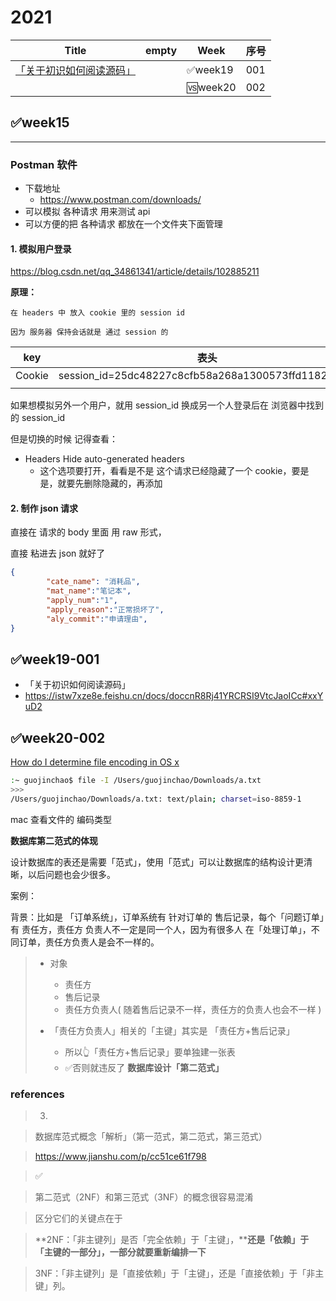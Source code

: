 # 2021

| Title                                                        | empty | Week    | 序号 |
| ------------------------------------------------------------ | ----- | ------- | ---- |
| [「关于初识如何阅读源码」](https://istw7xze8e.feishu.cn/docs/doccnR8Rj41YRCRSI9VtcJaoICc#xxYuD2) |       | ✅week19 | 001  |
|                                                              |       | 🆚week20 | 002  |





## ✅week15

---

### Postman 软件

- 下载地址
  - https://www.postman.com/downloads/
- 可以模拟 各种请求 用来测试 api
- 可以方便的把 各种请求 都放在一个文件夹下面管理





#### 1. 模拟用户登录

https://blog.csdn.net/qq_34861341/article/details/102885211

**原理：**

```
在 headers 中 放入 cookie 里的 session id

因为 服务器 保持会话就是 通过 session 的
```

| key    | 表头                                                |
| ------ | --------------------------------------------------- |
| Cookie | session_id=25dc48227c8cfb58a268a1300573ffd11827a1f8 |
|        |                                                     |

如果想模拟另外一个用户，就用 session_id 换成另一个人登录后在 浏览器中找到的 session_id

但是切换的时候 记得查看：

- Headers     Hide auto-generated headers
  - 这个选项要打开，看看是不是 这个请求已经隐藏了一个 cookie，要是是，就要先删除隐藏的，再添加





#### 2. 制作 json 请求

 直接在 请求的 body 里面 用 raw 形式，

直接 粘进去 json 就好了

```json
{
        "cate_name": "消耗品",
        "mat_name":"笔记本",
        "apply_num":"1",
        "apply_reason":"正常损坏了",
        "aly_commit":"申请理由",
}
```







## ✅week19-001

- 「关于初识如何阅读源码」
- https://istw7xze8e.feishu.cn/docs/doccnR8Rj41YRCRSI9VtcJaoICc#xxYuD2





## ✅week20-002

[How do I determine file encoding in OS x](https://stackoverflow.com/questions/539294/how-do-i-determine-file-encoding-in-os-x)

```bash
:~ guojinchao$ file -I /Users/guojinchao/Downloads/a.txt
>>>
/Users/guojinchao/Downloads/a.txt: text/plain; charset=iso-8859-1
```

mac 查看文件的 编码类型





**数据库第二范式的体现**

设计数据库的表还是需要「范式」，使用「范式」可以让数据库的结构设计更清晰，以后问题也会少很多。

案例：

背景：比如是 「订单系统」，订单系统有 针对订单的 售后记录，每个「问题订单」有 责任方，责任方 负责人不一定是同一个人，因为有很多人 在「处理订单」，不同订单，责任方负责人是会不一样的。

> - 对象
>
>   - 责任方
>   - 售后记录
>   - 责任方负责人( 随着售后记录不一样，责任方的负责人也会不一样 )
>
>   
>
> - 「责任方负责人」相关的「主键」其实是 「责任方+售后记录」
>
>   - 所以👆「责任方+售后记录」要单独建一张表
>   - ✅否则就违反了 **数据库设计「第二范式」**



### **references**

> 3.

> 数据库范式概念「解析」（第一范式，第二范式，第三范式）

> https://www.jianshu.com/p/cc51ce61f798

> ✅

> 第二范式（2NF）和第三范式（3NF）的概念很容易混淆

> 区分它们的关键点在于

> **2NF：「非主键列」是否「完全依赖」于「主键」，****还是「依赖」于「主键的一部分」，一部分就要重新编排一下**

> 3NF：「非主键列」是「直接依赖」于「主键」，还是「直接依赖」于「非主键」列。

